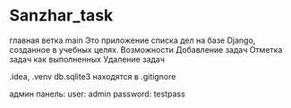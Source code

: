 # Sanzhar_task

главная ветка main
Это приложение списка дел на базе Django, созданное в учебных целях. 
Возможности 
Добавление задач 
Отметка задач как выполненных 
Удаление задач 


.idea,
.venv
db.sqlite3
находятся в .gitignore

админ панель:
user: admin
password: testpass
